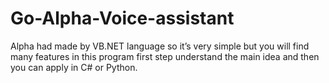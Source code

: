 # Go-Alpha-Voice-assistant
Alpha had made by VB.NET language so it’s very simple but you will find many features in this program first step understand the main idea and then you can apply in C# or Python.
